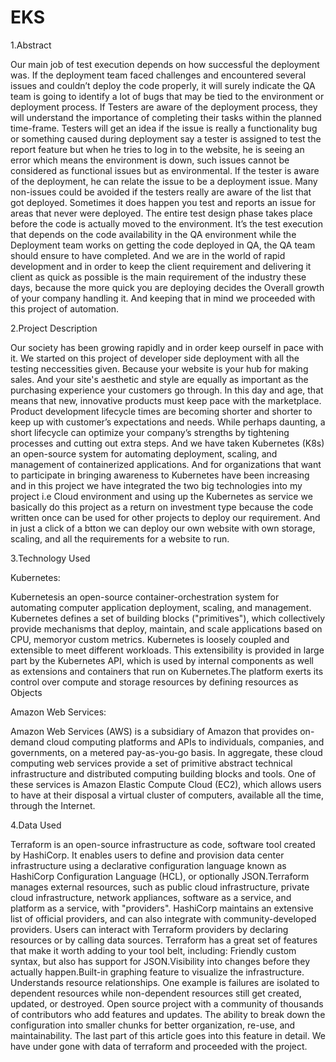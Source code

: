 # EKS
1.Abstract


Our main job of test execution depends on how successful the deployment was. If the deployment team faced challenges and encountered several issues and couldn’t deploy the code properly, it will surely indicate the QA team is going to identify a lot of bugs that may be tied to the environment or deployment process.
If Testers are aware of the deployment process, they will understand the importance of completing their tasks within the planned time-frame.
Testers will get an idea if the issue is really a functionality bug or something caused during deployment say a tester is assigned to test the report feature but when he tries to log in to the website, he is seeing an error which means the environment is down, such issues cannot be considered as functional issues but as environmental. If the tester is aware of the deployment, he can relate the issue to be a deployment issue. Many non-issues could be avoided if the testers really are aware of the list that got deployed. Sometimes it does happen you test and reports an issue for areas that never were deployed. The entire test design phase takes place before the code is actually moved to the environment. It’s the test execution that depends on the code availability in the QA environment while the Deployment team works on getting the code deployed in QA, the QA team should ensure to have completed. And we are in the world of rapid development and in order to keep the client requirement and delivering it client as quick as possible is the main requirement of the industry these days, because the more quick you are deploying decides the Overall growth of your company handling it. And keeping that in mind we proceeded with this project of automation.


 
2.Project Description


Our society has been growing rapidly and in order keep ourself in pace with it. We started on this project of developer side deployment with all the testing neccessities given. Because your website is your hub for making sales. And your site's aesthetic and style are equally as important as the purchasing experience your customers go through. In this day and age, that means that new, innovative products must keep pace with the marketplace. Product development lifecycle times are becoming shorter and shorter to keep up with customer’s expectations and needs. While perhaps daunting, a short lifecycle can optimize your company’s strengths by tightening processes and cutting out extra steps. And we have taken Kubernetes (K8s) an open-source system for automating deployment, scaling, and management of containerized applications. And for organizations that want to participate in bringing awareness to Kubernetes have been increasing and in this project we have integrated the two big technologies into my project i.e Cloud environment and using up the Kubernetes as service we basically do this project as a return on investment type because the code written once can be used for other projects to deploy our requirement. And in just a click of a btton we can deploy our own website with own storage, scaling, and all the requirements for a website to run.






3.Technology Used


Kubernetes:

Kubernetesis an open-source container-orchestration system for automating computer application deployment, scaling, and management. Kubernetes defines a set of building blocks ("primitives"), which collectively provide mechanisms that deploy, maintain, and scale applications based on CPU, memoryor custom metrics. Kubernetes is loosely coupled and extensible to meet different workloads. This extensibility is provided in large part by the Kubernetes API, which is used by internal components as well as extensions and containers that run on Kubernetes.The platform exerts its control over compute and storage resources by defining resources as Objects





Amazon Web Services:

Amazon Web Services (AWS) is a subsidiary of Amazon that provides on-demand cloud computing platforms and APIs to individuals, companies, and governments, on a metered pay-as-you-go basis. In aggregate, these cloud computing web services provide a set of primitive abstract technical infrastructure and distributed computing building blocks and tools. One of these services is Amazon Elastic Compute Cloud (EC2), which allows users to have at their disposal a virtual cluster of computers, available all the time, through the Internet. 



4.Data Used


Terraform is an open-source infrastructure as code, software tool created by HashiCorp. It enables users to define and provision data center infrastructure using a declarative configuration language known as HashiCorp Configuration Language (HCL), or optionally JSON.Terraform manages external resources, such as public cloud infrastructure, private cloud infrastructure, network appliances, software as a service, and platform as a service, with "providers". HashiCorp maintains an extensive list of official providers, and can also integrate with community-developed providers. Users can interact with Terraform providers by declaring resources or by calling data sources. Terraform has a great set of features that make it worth adding to your tool belt, including:
Friendly custom syntax, but also has support for JSON.Visibility into changes before they actually happen.Built-in graphing feature to visualize the infrastructure.
Understands resource relationships. One example is failures are isolated to dependent resources while non-dependent resources still get created, updated, or destroyed. Open source project with a community of thousands of contributors who add features and updates. The ability to break down the configuration into smaller chunks for better organization, re-use, and maintainability. The last part of this article goes into this feature in detail. We have under gone with data of terraform and proceeded with the project.
